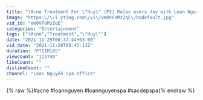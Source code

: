 ```yaml
---
title: "(Acne Treatment For \"Huy\" (P2) Relax every day with Loan Nguyen Spa DANANG Office #135"
image: "https:\/\/i.ytimg.com\/vi\/Vm0VFoMzZqE\/hqdefault.jpg"
vid_id: "Vm0VFoMzZqE"
categories: "Entertainment"
tags: ["(Acne","Treatment","\"Huy\""]
date: "2021-11-29T00:37:44+03:00"
vid_date: "2021-11-28T09:45:13Z"
duration: "PT11M10S"
viewcount: "123740"
likeCount: ""
dislikeCount: ""
channel: "Loan Nguyễn Spa Office"
---
```

{% raw %}#acne #loannguyen #loannguyenspa #sacdepspa{% endraw %}
